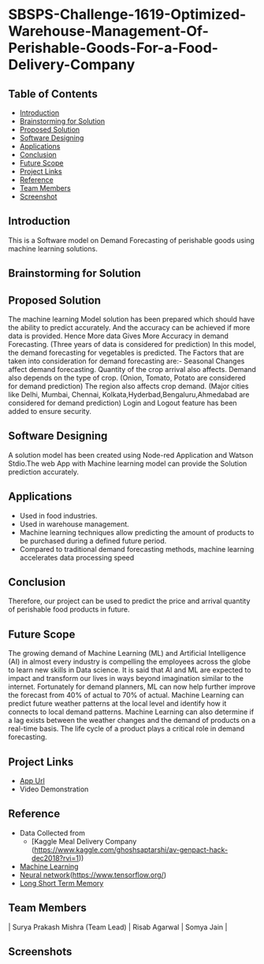 # SBSPS-Challenge-1619-Optimized-Warehouse-Management-Of-Perishable-Goods-For-a-Food-Delivery-Company



## Table of Contents

- [Introduction](#introduction)
- [Brainstorming for Solution](#brainstorming-for-solution)
- [Proposed Solution](#proposed-solution)
- [Software Designing](#software-designing)
- [Applications](#applications)
- [Conclusion](#conclusion)
- [Future Scope](#future-scope)
- [Project Links](#project-links)
- [Reference](#reference)
- [Team Members](#team-members)
- [Screenshot](#screenshots)

##
## Introduction
This is a Software model on Demand Forecasting of perishable goods using machine learning solutions.

## Brainstorming for Solution

## Proposed Solution
The machine learning Model solution has been prepared which should have the ability to predict accurately. And the accuracy can be achieved if more data is provided.
Hence More data Gives More Accuracy in demand Forecasting. (Three years of data is considered for prediction)
In this model, the demand forecasting for vegetables is predicted.
The Factors that are taken into consideration for demand forecasting are:-
Seasonal Changes affect demand forecasting.
Quantity of the crop arrival also affects.
Demand also depends on the type of crop. (Onion, Tomato, Potato are considered for demand prediction)
The region also affects crop demand. (Major cities like Delhi, Mumbai, Chennai, Kolkata,Hyderbad,Bengaluru,Ahmedabad are considered for demand prediction)
Login and Logout feature has been added to ensure security.

## Software Designing
A solution model has been created using Node-red Application and Watson Stdio.The web App with Machine learning model can provide the Solution prediction accurately.

## Applications
- Used in food industries.
- Used in warehouse management.
- Machine learning techniques allow predicting the amount of products to be purchased during a defined future period.
- Compared to traditional demand forecasting methods, machine learning accelerates data processing speed

## Conclusion
Therefore, our project can be used to predict the price and arrival quantity of perishable food products in future. 


## Future Scope
The growing demand of Machine Learning (ML) and Artificial Intelligence (AI) in almost every industry is compelling the employees across the globe to learn new skills in Data science. It is said that AI and ML are expected to impact and transform our lives in ways beyond imagination similar to the internet.
Fortunately for demand planners, ML can now help further improve the forecast from 40% of actual to 70% of actual. 
Machine Learning can predict future weather patterns at the local level and identify how it connects to local demand patterns. Machine Learning can also determine if a lag exists between the weather changes and the demand of products on a real-time basis. The life cycle of a product plays a critical role in demand forecasting.

## Project Links
- [App Url](https://meal-delivery-forecast.herokuapp.com/)
- Video Demonstration 

## Reference
- Data Collected from
  - [Kaggle Meal Delivery Company (https://www.kaggle.com/ghoshsaptarshi/av-genpact-hack-dec2018?rvi=1))
- [Machine Learning](https://scikit-learn.org/)
- [Neural network](https://keras.io/)(https://www.tensorflow.org/)
- [Long Short Term Memory](https://en.wikipedia.org/wiki/Long_short-term_memory)

## Team Members
| Surya Prakash Mishra (Team Lead) | Risab Agarwal | Somya Jain |

## Screenshots

